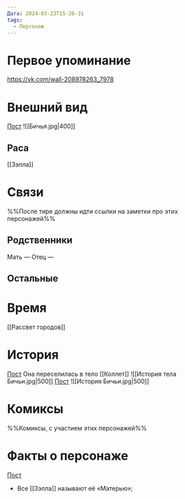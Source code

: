 ```yaml
---
Дата: 2024-03-23T15-26-31
tags:
  - Персонаж
---
```

# Первое упоминание
https://vk.com/wall-208978263_7978
# Внешний вид
[Пост](https://vk.com/wall-208978263_7978)
![[Бичья.jpg|400]]
## Раса
[[Зэлла]]
# Связи
%%После тире должны идти ссылки на заметки про этих персонажей%%
## Родственники
Мать —
Отец — 
## Остальные 
# Время
[[Рассвет городов]]
# История
[Пост](https://vk.com/wall-208978263_14454)
Она переселилась в тело [[Коллет]]
![[История тела Бичьи.jpg|500]]
[Пост](https://vk.com/wall-159799193_20465)
![[История Бичьи.jpg|500]]
# Комиксы
%%Комиксы, с участием этих персонажей%%
# Факты о персонаже
[Пост](https://vk.com/wall-208978263_7978)
- Все [[Зэлла]] называют её «Матерью»;